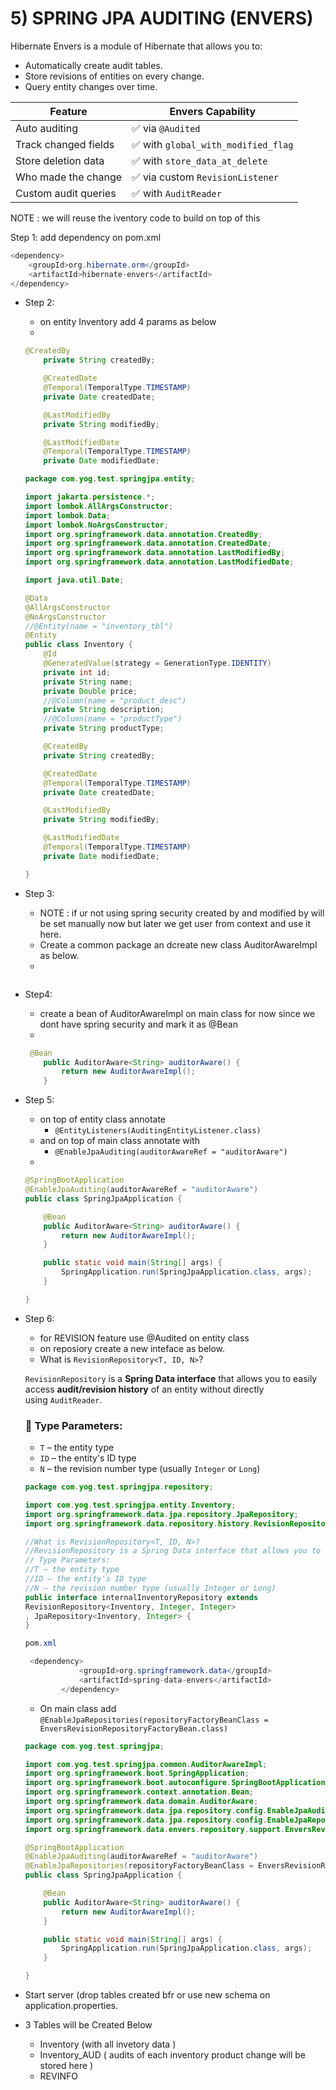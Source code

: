 # 5) SPRING JPA AUDITING (ENVERS)

Hibernate Envers is a module of Hibernate that allows you to:

- Automatically create audit tables.
- Store revisions of entities on every change.
- Query entity changes over time.

| Feature | Envers Capability |
| --- | --- |
| Auto auditing | ✅ via `@Audited` |
| Track changed fields | ✅ with `global_with_modified_flag` |
| Store deletion data | ✅ with `store_data_at_delete` |
| Who made the change | ✅ via custom `RevisionListener` |
| Custom audit queries | ✅ with `AuditReader` |

NOTE : we will reuse the iventory code to build on top of this

Step 1: add dependency on pom.xml

```java
<dependency>
    <groupId>org.hibernate.orm</groupId>
    <artifactId>hibernate-envers</artifactId>
</dependency>
```

- Step 2:
    - on entity Inventory add 4 params as below
    -

    ```java
    @CreatedBy
        private String createdBy;
    
        @CreatedDate
        @Temporal(TemporalType.TIMESTAMP)
        private Date createdDate;
    
        @LastModifiedBy
        private String modifiedBy;
    
        @LastModifiedDate
        @Temporal(TemporalType.TIMESTAMP)
        private Date modifiedDate;
    ```

    ```java
    package com.yog.test.springjpa.entity;
    
    import jakarta.persistence.*;
    import lombok.AllArgsConstructor;
    import lombok.Data;
    import lombok.NoArgsConstructor;
    import org.springframework.data.annotation.CreatedBy;
    import org.springframework.data.annotation.CreatedDate;
    import org.springframework.data.annotation.LastModifiedBy;
    import org.springframework.data.annotation.LastModifiedDate;
    
    import java.util.Date;
    
    @Data
    @AllArgsConstructor
    @NoArgsConstructor
    //@Entity(name = "inventory_tbl")
    @Entity
    public class Inventory {
        @Id
        @GeneratedValue(strategy = GenerationType.IDENTITY)
        private int id;
        private String name;
        private Double price;
        //@Column(name = "product_desc")
        private String description;
        //@Column(name = "productType")
        private String productType;
    
        @CreatedBy
        private String createdBy;
    
        @CreatedDate
        @Temporal(TemporalType.TIMESTAMP)
        private Date createdDate;
    
        @LastModifiedBy
        private String modifiedBy;
    
        @LastModifiedDate
        @Temporal(TemporalType.TIMESTAMP)
        private Date modifiedDate;
    
    }
    
    ```

- Step 3:
    - NOTE : if ur not using spring security created by and modified by will be set manually now but later we  get user from context and use it here.
    - Create a common package an dcreate new class AuditorAwareImpl as below.
    -

    ```java
    
    ```

- Step4:
    - create a bean of AuditorAwareImpl on main class for now since we dont have spring security and mark it as @Bean
    -

    ```java
     @Bean
        public AuditorAware<String> auditorAware() {
            return new AuditorAwareImpl();
        }
    ```

- Step 5:
    - on top of entity class annotate
        - `@EntityListeners(AuditingEntityListener.class)`
    - and on top of main class annotate with
        - `@EnableJpaAuditing(auditorAwareRef = "auditorAware")`
    -

    ```java
    @SpringBootApplication
    @EnableJpaAuditing(auditorAwareRef = "auditorAware")
    public class SpringJpaApplication {
    
        @Bean
        public AuditorAware<String> auditorAware() {
            return new AuditorAwareImpl();
        }
    
        public static void main(String[] args) {
            SpringApplication.run(SpringJpaApplication.class, args);
        }
    
    }
    
    ```


- Step 6:
    - for REVISION  feature use @Audited on entity class
    - on reposiory create a new inteface as below.
    - What is `RevisionRepository<T, ID, N>`?

  `RevisionRepository` is a **Spring Data interface** that allows you to easily access **audit/revision history** of an entity without directly using `AuditReader`.

  ### 📌 Type Parameters:

    - `T` – the entity type
    - `ID` – the entity's ID type
    - `N` – the revision number type (usually `Integer` or `Long`)

    ```java
    package com.yog.test.springjpa.repository;
    
    import com.yog.test.springjpa.entity.Inventory;
    import org.springframework.data.jpa.repository.JpaRepository;
    import org.springframework.data.repository.history.RevisionRepository;
    
    //What is RevisionRepository<T, ID, N>?
    //RevisionRepository is a Spring Data interface that allows you to easily access audit/revision history of an entity without directly using AuditReader.
    // Type Parameters:
    //T – the entity type
    //ID – the entity's ID type
    //N – the revision number type (usually Integer or Long)
    public interface internalInventoryRepository extends 
    RevisionRepository<Inventory, Integer, Integer>
    , JpaRepository<Inventory, Integer> {
    }
    
    ```

    ```java
    pom.xml 
    
     <dependency>
                <groupId>org.springframework.data</groupId>
                <artifactId>spring-data-envers</artifactId>
            </dependency>
    ```

    - On main class add `@EnableJpaRepositories(repositoryFactoryBeanClass = EnversRevisionRepositoryFactoryBean.class)`

    ```java
    package com.yog.test.springjpa;
    
    import com.yog.test.springjpa.common.AuditorAwareImpl;
    import org.springframework.boot.SpringApplication;
    import org.springframework.boot.autoconfigure.SpringBootApplication;
    import org.springframework.context.annotation.Bean;
    import org.springframework.data.domain.AuditorAware;
    import org.springframework.data.jpa.repository.config.EnableJpaAuditing;
    import org.springframework.data.jpa.repository.config.EnableJpaRepositories;
    import org.springframework.data.envers.repository.support.EnversRevisionRepositoryFactoryBean;
    
    @SpringBootApplication
    @EnableJpaAuditing(auditorAwareRef = "auditorAware")
    @EnableJpaRepositories(repositoryFactoryBeanClass = EnversRevisionRepositoryFactoryBean.class)
    public class SpringJpaApplication {
    
        @Bean
        public AuditorAware<String> auditorAware() {
            return new AuditorAwareImpl();
        }
    
        public static void main(String[] args) {
            SpringApplication.run(SpringJpaApplication.class, args);
        }
    
    }
    
    ```

- Start server (drop tables created bfr or use new schema on application.properties.
- 3 Tables will be Created Below
    - Inventory (with all invetory data )
    - Inventory_AUD ( audits of each inventory product change will be stored here )
    - REVINFO